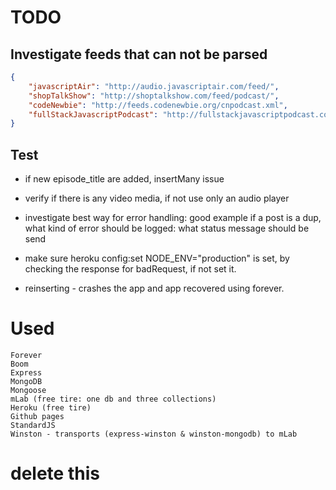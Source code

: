 # TODO

## Investigate feeds that can not be parsed

```json
{
	"javascriptAir": "http://audio.javascriptair.com/feed/",
	"shopTalkShow": "http://shoptalkshow.com/feed/podcast/",
	"codeNewbie": "http://feeds.codenewbie.org/cnpodcast.xml",
	"fullStackJavascriptPodcast": "http://fullstackjavascriptpodcast.com/feed/podcast/"
}
```

## Test
- if new episode_title are added, insertMany issue
 
- verify if there is any video media, if not use only an audio player

- investigate best way for error handling: good example if a post is a dup, what kind of error should be logged: what status message should be send 

- make sure heroku config:set NODE_ENV="production" is set, by checking the response for badRequest, if not set it.

- reinserting - crashes the app and app recovered using forever.

# Used

    Forever
    Boom
    Express
    MongoDB
    Mongoose
    mLab (free tire: one db and three collections)
    Heroku (free tire)
    Github pages
    StandardJS
    Winston - transports (express-winston & winston-mongodb) to mLab
    
    
# delete this
